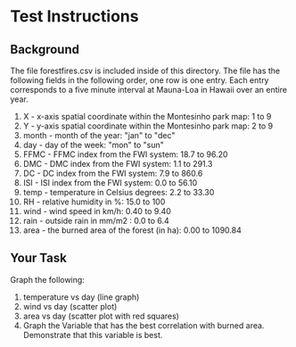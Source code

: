 
# Test Instructions

## Background

The file forestfires.csv is included inside of this directory. The file has the following fields in the following 
order, one row is one entry. Each entry corresponds to a five minute interval at Mauna-Loa in Hawaii over an entire 
year.

1. X - x-axis spatial coordinate within the Montesinho park map: 1 to 9
2. Y - y-axis spatial coordinate within the Montesinho park map: 2 to 9
3. month - month of the year: "jan" to "dec" 
4. day - day of the week: "mon" to "sun"
5. FFMC - FFMC index from the FWI system: 18.7 to 96.20
6. DMC - DMC index from the FWI system: 1.1 to 291.3 
7. DC - DC index from the FWI system: 7.9 to 860.6 
8. ISI - ISI index from the FWI system: 0.0 to 56.10
9. temp - temperature in Celsius degrees: 2.2 to 33.30
10. RH - relative humidity in %: 15.0 to 100
11. wind - wind speed in km/h: 0.40 to 9.40 
12. rain - outside rain in mm/m2 : 0.0 to 6.4 
13. area - the burned area of the forest (in ha): 0.00 to 1090.84 

## Your Task

Graph the following:

1. temperature vs day (line graph)
2. wind vs day (scatter plot)
3. area vs day (scatter plot with red squares)
4. Graph the Variable that has the best correlation with burned area. Demonstrate that this variable is best.

